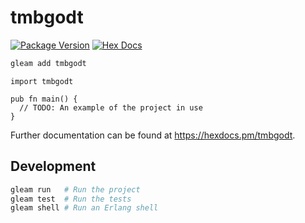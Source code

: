 # tmbgodt

[![Package Version](https://img.shields.io/hexpm/v/tmbgodt)](https://hex.pm/packages/tmbgodt)
[![Hex Docs](https://img.shields.io/badge/hex-docs-ffaff3)](https://hexdocs.pm/tmbgodt/)

```sh
gleam add tmbgodt
```
```gleam
import tmbgodt

pub fn main() {
  // TODO: An example of the project in use
}
```

Further documentation can be found at <https://hexdocs.pm/tmbgodt>.

## Development

```sh
gleam run   # Run the project
gleam test  # Run the tests
gleam shell # Run an Erlang shell
```
